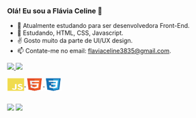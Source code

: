 ### Olá! Eu sou a Flávia Celine 👋



- 🔭 Atualmente estudando para ser desenvolvedora Front-End.
- 🌱 Estudando, HTML, CSS, Javascript.
- ✌ Gosto muito da parte de UI/UX design.
- 📫 Contate-me no email: flaviaceline3835@gmail.com.


<div>
    <a href="https://github.com/flaviaceline01">
    <img height="120em" src="https://github-readme-stats.vercel.app/api/top-langs/?username=flaviaceline01&layout&theme=transparent&include=compact">
    <img height="120em" src="https://github-readme-stats.vercel.app/api?username=flaviaceline01&show_icons=true&theme=transparent">
</div>

<div style="display: inline_block"><br>
  <img align="center" alt="flavia-Js" height="30" width="40" src="https://raw.githubusercontent.com/devicons/devicon/master/icons/javascript/javascript-plain.svg">
  <img align="center" alt="flavia-HTML" height="30" width="40" src="https://raw.githubusercontent.com/devicons/devicon/master/icons/html5/html5-original.svg">
  <img align="center" alt="flavia-CSS" height="30" width="40" src="https://raw.githubusercontent.com/devicons/devicon/master/icons/css3/css3-original.svg">
    
</div>
    
   
  ##
    
<div>
    <a href= "https://www.linkedin.com/in/fl%C3%A1via-celine/target="_blank"><img src="https://img.shields.io/badge/-LinkedIn-%230077B5?style=for-the-badge&logo=linkedin&logoColor=white" target="_blank"></a> 
    <a href= "mailto:flaviaceline3835@gmail.com"><img src="https://img.shields.io/badge/-Gmail-%23333?style=for-the-badge&logo=gmail&logoColor=white" target="_blank"</a>
    
    
